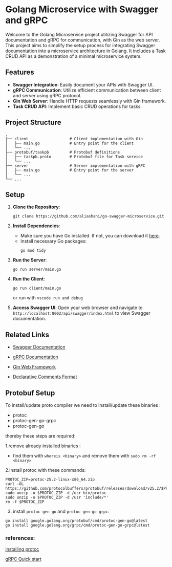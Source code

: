 # Golang Microservice with Swagger and gRPC

Welcome to the Golang Microservice project utilizing Swagger for API documentation and gRPC for communication, with Gin as the web server. This project aims to simplify the setup process for integrating Swagger documentation into a microservice architecture in Golang. It includes a Task CRUD API as a demonstration of a minimal microservice system.

## Features

- **Swagger Integration**: Easily document your APIs with Swagger UI.
- **gRPC Communication**: Utilize efficient communication between client and server using gRPC protocol.
- **Gin Web Server**: Handle HTTP requests seamlessly with Gin framework.
- **Task CRUD API**: Implement basic CRUD operations for tasks.

## Project Structure

```
.
├── client                  # Client implementation with Gin
│   ├── main.go             # Entry point for the client
│   └── ...
├── protobuf/taskpb         # Protobuf definitions
│   ├── taskpb.proto        # Protobuf file for Task service
│   └── ...
├── server                  # Server implementation with gRPC
│   ├── main.go             # Entry point for the server
│   └── ...
└── ...
```

## Setup

1. **Clone the Repository**: 
   ```
   git clone https://github.com/aliashahi/go-swagger-microservice.git
   ```

2. **Install Dependencies**:
   - Make sure you have Go installed. If not, you can download it [here](https://golang.org/dl/).
   - Install necessary Go packages:
     ```
     go mod tidy
     ```

3. **Run the Server**:
   ```
   go run server/main.go
   ```

4. **Run the Client**:
   ```
   go run client/main.go
   ```
   or run with ```vscode run and debug```

5. **Access Swagger UI**:
   Open your web browser and navigate to `http://localhost:8002/api/swagger/index.html` to view Swagger documentation.

## Related Links

- [Swagger Documentation](https://swagger.io/)
- [gRPC Documentation](https://grpc.io/)
- [Gin Web Framework](https://github.com/gin-gonic/gin)

- [Declarative Comments Format](https://github.com/swaggo/swag/blob/master/README.md#declarative-comments-format)


## Protobuf Setup

To install/update proto compiler we need to install/update these binaries :
- protoc
- protoc-gen-go-grpc
- protoc-gen-go

 thereby these steps are required:

1.remove already installed binaries :
 - find them with ```whereis <binary>``` and remove them with ```sudo rm -rf <binary>``` 

2.install protoc with these commands:

```shell
PROTOC_ZIP=protoc-25.2-linux-x86_64.zip
curl -OL https://github.com/protocolbuffers/protobuf/releases/download/v25.2/$PROTOC_ZIP
sudo unzip -o $PROTOC_ZIP -d /usr bin/protoc
sudo unzip -o $PROTOC_ZIP -d /usr 'include/*'
rm -f $PROTOC_ZIP
```

3. install `protoc-gen-go` and `protoc-gen-go-grpc`:
```shell
go install google.golang.org/protobuf/cmd/protoc-gen-go@latest
go install google.golang.org/grpc/cmd/protoc-gen-go-grpc@latest
```

### references:

[installing protoc](https://google.github.io/proto-lens/installing-protoc.html)

[gRPC Quick start](https://grpc.io/docs/languages/go/quickstart/)